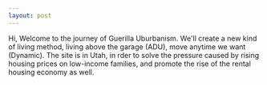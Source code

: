 ```yaml
---
layout: post
---
```

  Hi, Welcome to the journey of Guerilla Uburbanism. We'll create a new kind of living method, living above the garage (ADU), move anytime we want (Dynamic).
  The site is in Utah, in rder to solve the pressure caused by rising housing prices on low-income families, and promote the rise of the rental housing economy as well.

[jekyll-docs]: http://jekyllrb.com/docs/home
[jekyll-gh]:   https://github.com/jekyll/jekyll
[jekyll-talk]: https://talk.jekyllrb.com/

